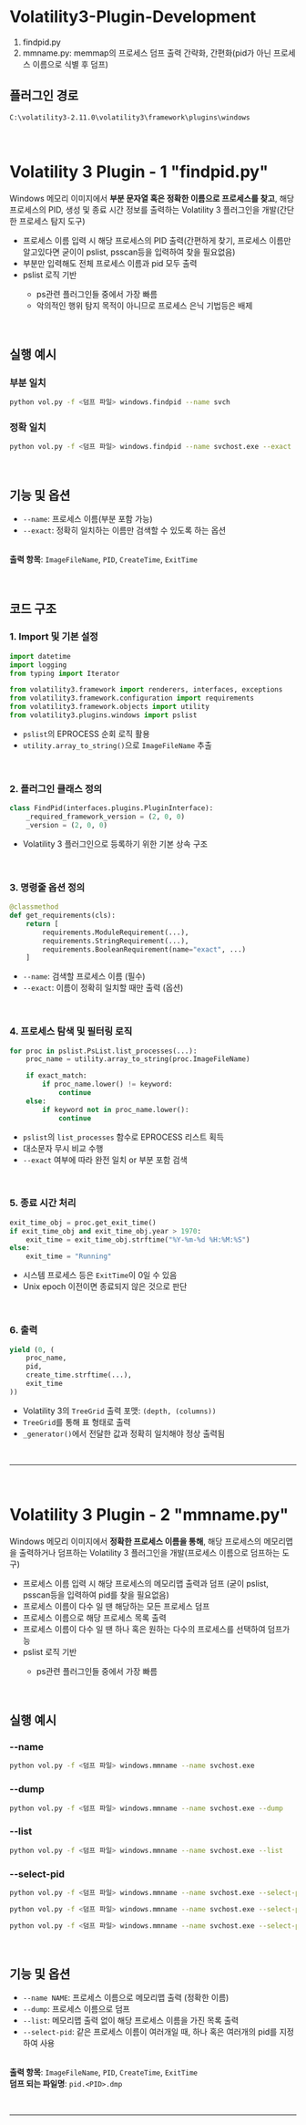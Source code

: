 # Volatility3-Plugin-Development
1. findpid.py <br>
2. mmname.py: memmap의 프로세스 덤프 출력 간략화, 간편화(pid가 아닌 프로세스 이름으로 식별 후 덤프)

## 플러그인 경로
```bash
C:\volatility3-2.11.0\volatility3\framework\plugins\windows
```
<br>

# Volatility 3 Plugin - 1 "findpid.py"
Windows 메모리 이미지에서 **부분 문자열 혹은 정확한 이름으로 프로세스를 찾고**, 해당 프로세스의 PID, 생성 및 종료 시간 정보를 출력하는 Volatility 3 플러그인을 개발(간단한 프로세스 탐지 도구)<br>
<ul>
  <li>프로세스 이름 입력 시 해당 프로세스의 PID 출력(간편하게 찾기, 프로세스 이름만 알고있다면 굳이이 pslist, psscan등을 입력하여 찾을 필요없음)</li>
  <li>부분만 입력해도 전체 프로세스 이름과 pid 모두 출력</li>
  <li>pslist 로직 기반</li>
    <ul>
      <li>ps관련 플러그인들 중에서 가장 빠름</li>
      <li>악의적인 행위 탐지 목적이 아니므로 프로세스 은닉 기법등은 배제</li>
    </ul>
</ul>

<br>

## 실행 예시

### 부분 일치
```bash
python vol.py -f <덤프 파일> windows.findpid --name svch
```

### 정확 일치
```bash
python vol.py -f <덤프 파일> windows.findpid --name svchost.exe --exact
```

<br>

## 기능 및 옵션

- `--name`: 프로세스 이름(부분 포함 가능)
- `--exact`: 정확히 일치하는 이름만 검색할 수 있도록 하는 옵션

<br>**출력 항목**: `ImageFileName`, `PID`, `CreateTime`, `ExitTime`

<br>

## 코드 구조

### 1. Import 및 기본 설정

```python
import datetime
import logging
from typing import Iterator

from volatility3.framework import renderers, interfaces, exceptions
from volatility3.framework.configuration import requirements
from volatility3.framework.objects import utility
from volatility3.plugins.windows import pslist
```

- `pslist`의 EPROCESS 순회 로직 활용
- `utility.array_to_string()`으로 `ImageFileName` 추출

<br>

### 2. 플러그인 클래스 정의

```python
class FindPid(interfaces.plugins.PluginInterface):
    _required_framework_version = (2, 0, 0)
    _version = (2, 0, 0)
```

- Volatility 3 플러그인으로 등록하기 위한 기본 상속 구조

<br>

### 3. 명령줄 옵션 정의

```python
@classmethod
def get_requirements(cls):
    return [
        requirements.ModuleRequirement(...),
        requirements.StringRequirement(...),
        requirements.BooleanRequirement(name="exact", ...)
    ]
```

- `--name`: 검색할 프로세스 이름 (필수)
- `--exact`: 이름이 정확히 일치할 때만 출력 (옵션)

<br>

### 4. 프로세스 탐색 및 필터링 로직

```python
for proc in pslist.PsList.list_processes(...):
    proc_name = utility.array_to_string(proc.ImageFileName)

    if exact_match:
        if proc_name.lower() != keyword:
            continue
    else:
        if keyword not in proc_name.lower():
            continue
```

- `pslist`의 `list_processes` 함수로 EPROCESS 리스트 획득
- 대소문자 무시 비교 수행
- `--exact` 여부에 따라 완전 일치 or 부분 포함 검색

<br>

### 5. 종료 시간 처리

```python
exit_time_obj = proc.get_exit_time()
if exit_time_obj and exit_time_obj.year > 1970:
    exit_time = exit_time_obj.strftime("%Y-%m-%d %H:%M:%S")
else:
    exit_time = "Running"
```

- 시스템 프로세스 등은 `ExitTime`이 0일 수 있음
- Unix epoch 이전이면 종료되지 않은 것으로 판단

<br>

### 6. 출력

```python
yield (0, (
    proc_name,
    pid,
    create_time.strftime(...),
    exit_time
))
```

- Volatility 3의 `TreeGrid` 출력 포맷: `(depth, (columns))`
- `TreeGrid`를 통해 표 형태로 출력
- `_generator()`에서 전달한 값과 정확히 일치해야 정상 출력됨

<br>

--- 

<br>

# Volatility 3 Plugin - 2 "mmname.py"
Windows 메모리 이미지에서 **정확한 프로세스 이름을 통해**, 해당 프로세스의 메모리맵을 출력하거나 덤프하는 Volatility 3 플러그인을 개발(프로세스 이름으로 덤프하는 도구) <br>
<ul>
  <li>프로세스 이름 입력 시 해당 프로세스의 메모리맵 출력과 덤프 (굳이 pslist, psscan등을 입력하여 pid를 찾을 필요없음)</li>
  <li>프로세스 이름이 다수 일 땐 해당하는 모든 프로세스 덤프</li>
  <li>프로세스 이름으로 해당 프로세스 목록 출력</li>
  <li>프로세스 이름이 다수 일 땐 하나 혹은 원하는 다수의 프로세스를 선택하여 덤프가능</li>
  <li>pslist 로직 기반</li>
    <ul>
      <li>ps관련 플러그인들 중에서 가장 빠름</li>
    </ul>
</ul>

<br>

## 실행 예시

### --name
```bash
python vol.py -f <덤프 파일> windows.mmname --name svchost.exe
```

### --dump
```bash
python vol.py -f <덤프 파일> windows.mmname --name svchost.exe --dump
```

### --list
```bash
python vol.py -f <덤프 파일> windows.mmname --name svchost.exe --list
```

### --select-pid
```bash
python vol.py -f <덤프 파일> windows.mmname --name svchost.exe --select-pid <PID>
```
```bash
python vol.py -f <덤프 파일> windows.mmname --name svchost.exe --select-pid <PID> --dump
```
```bash
python vol.py -f <덤프 파일> windows.mmname --name svchost.exe --select-pid <PID> <PID> --dump
```

<br>

## 기능 및 옵션

- `--name NAME`: 프로세스 이름으로 메모리맵 출력 (정확한 이름)
- `--dump`: 프로세스 이름으로 덤프
- `--list`: 메모리맵 출력 없이 해당 프로세스 이름을 가진 목록 출력
- `--select-pid`: 같은 프로세스 이름이 여러개일 때, 하나 혹은 여러개의 pid를 지정하여 사용

<br>**출력 항목**: `ImageFileName`, `PID`, `CreateTime`, `ExitTime`
<br>**덤프 되는 파일명**: `pid.<PID>.dmp`

<br>

---
